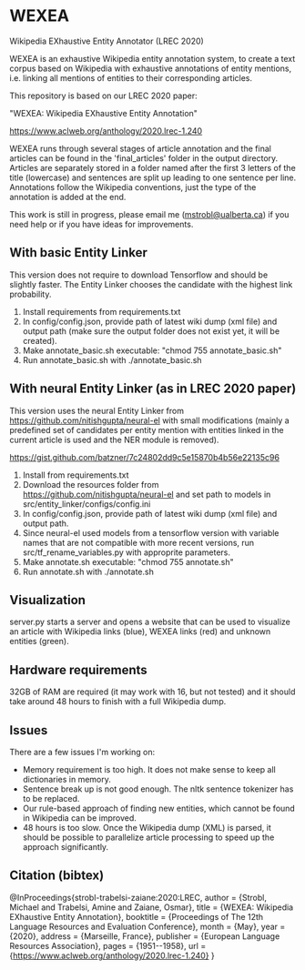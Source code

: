 # WEXEA
Wikipedia EXhaustive Entity Annotator (LREC 2020)

WEXEA is an exhaustive Wikipedia entity annotation system, to create a text corpus based on Wikipedia with exhaustive annotations of entity mentions, i.e. linking all mentions of entities to their corresponding articles. 

This repository is based on our LREC 2020 paper: 

"WEXEA: Wikipedia EXhaustive Entity Annotation"

https://www.aclweb.org/anthology/2020.lrec-1.240

WEXEA runs through several stages of article annotation and the final articles can be found in the 'final_articles' folder in the output directory.
Articles are separately stored in a folder named after the first 3 letters of the title (lowercase) and sentences are split up leading to one sentence per line.
Annotations follow the Wikipedia conventions, just the type of the annotation is added at the end.

This work is still in progress, please email me (mstrobl@ualberta.ca) if you need help or if you have ideas for improvements.

## With basic Entity Linker
This version does not require to download Tensorflow and should be slightly faster. The Entity Linker chooses the candidate with the highest link probability.

1. Install requirements from requirements.txt
2. In config/config.json, provide path of latest wiki dump (xml file) and output path (make sure the output folder does not exist yet, it will be created).
3. Make annotate_basic.sh executable: "chmod 755 annotate_basic.sh"
4. Run annotate_basic.sh with ./annotate_basic.sh


## With neural Entity Linker (as in LREC 2020 paper)

This version uses the neural Entity Linker from https://github.com/nitishgupta/neural-el with small modifications (mainly a predefined set of candidates per entity mention with entities linked in the current article is used and the NER module is removed).


https://gist.github.com/batzner/7c24802dd9c5e15870b4b56e22135c96


1. Install from requirements.txt
2. Download the resources folder from https://github.com/nitishgupta/neural-el and set path to models in src/entity_linker/configs/config.ini
3. In config/config.json, provide path of latest wiki dump (xml file) and output path.
4. Since neural-el used models from a tensorflow version with variable names that are not compatible with more recent versions, run src/tf_rename_variables.py with approprite parameters.
5. Make annotate.sh executable: "chmod 755 annotate.sh"
6. Run annotate.sh with ./annotate.sh

## Visualization

server.py starts a server and opens a website that can be used to visualize an article with Wikipedia links (blue), WEXEA links (red) and unknown entities (green).

## Hardware requirements

32GB of RAM are required (it may work with 16, but not tested) and it should take around 48 hours to finish with a full Wikipedia dump.

## Issues

There are a few issues I'm working on:

- Memory requirement is too high. It does not make sense to keep all dictionaries in memory.
- Sentence break up is not good enough. The nltk sentence tokenizer has to be replaced.
- Our rule-based approach of finding new entities, which cannot be found in Wikipedia can be improved.
- 48 hours is too slow. Once the Wikipedia dump (XML) is parsed, it should be possible to parallelize article processing to speed up the approach significantly.

## Citation (bibtex)

@InProceedings{strobl-trabelsi-zaiane:2020:LREC,
  author    = {Strobl, Michael  and  Trabelsi, Amine  and  Zaiane, Osmar},
  title     = {WEXEA: Wikipedia EXhaustive Entity Annotation},
  booktitle      = {Proceedings of The 12th Language Resources and Evaluation Conference},
  month          = {May},
  year           = {2020},
  address        = {Marseille, France},
  publisher      = {European Language Resources Association},
  pages     = {1951--1958},
  url       = {https://www.aclweb.org/anthology/2020.lrec-1.240}
}
